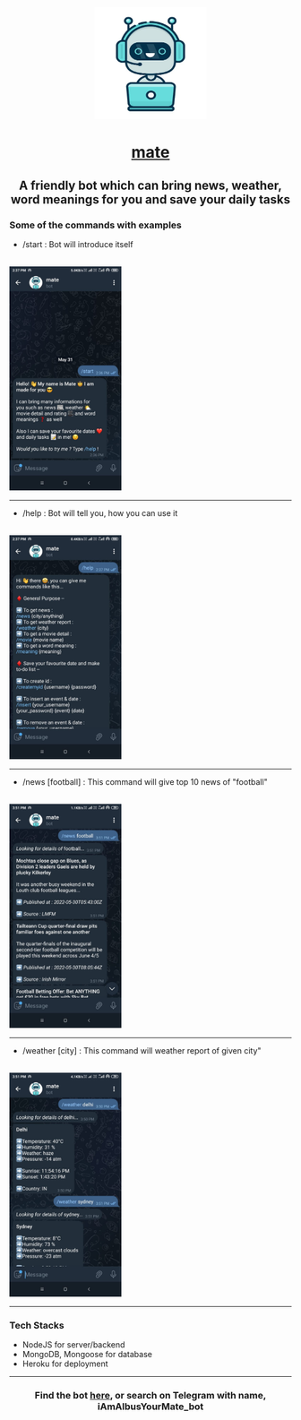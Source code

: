 
<p align="center">
 <img src="images/botpic.jpg" alt="drawing" height="200" width="200"> 
</p>

<a href="http://t.me/iAmAlbusYourMate_bot"><h1 align="center">mate</h1></a>


<h2 align="center"> A friendly bot which can bring news, weather, word meanings for you and save your daily tasks </h2>

<h3>Some of the commands with examples</h3>

- /start : Bot will introduce itself

<br>
<img src="images/botStartCommand.jpeg" alt="drawing" height="400" width="200"> 

--- 

- /help : Bot will tell you, how you can use it

<br>
<img src="images/botHelpCommand.jpeg" alt="drawing" height="400" width="200">

---

- /news [football] : This command will give top 10 news of "football"

<br>
<img src="images/botNewsCommand.jpeg" alt="drawing" height="400" width="200">

---

- /weather [city] : This command will weather report of given city"

<br>
<img src="images/botWeatherCommand.jpeg" alt="drawing" height="400" width="200">

---

<h3>Tech Stacks</h3>

- NodeJS for server/backend
- MongoDB, Mongoose for database
- Heroku for deployment

--- 

<h3 align="center">Find the bot <a href="http://t.me/iAmAlbusYourMate_bot">here</a>, or search on Telegram with name, iAmAlbusYourMate_bot</h3>

<!-- <a href="https://soshace.com/building-a-telegram-bot-with-node-js/">Resource to study for it</a>
<a href="https://stackoverflow.com/questions/18552846/no-web-processes-running-django-in-heroku">Resource to study for it</a> -->